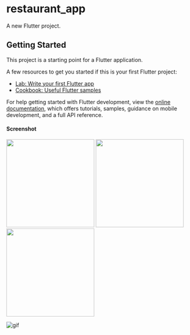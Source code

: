 # restaurant_app

A new Flutter project.

## Getting Started

This project is a starting point for a Flutter application.

A few resources to get you started if this is your first Flutter project:

- [Lab: Write your first Flutter app](https://docs.flutter.dev/get-started/codelab)
- [Cookbook: Useful Flutter samples](https://docs.flutter.dev/cookbook)

For help getting started with Flutter development, view the
[online documentation](https://docs.flutter.dev/), which offers tutorials,
samples, guidance on mobile development, and a full API reference.

<h4>Screenshot</h4>
<img src="https://github.com/user-attachments/assets/f950f7b8-75e2-4b4f-b383-6bdae1bf0eb2" width="230">
<img src="https://github.com/user-attachments/assets/32e1f79c-2caa-4716-bc2e-264ca86b1dcc" width="230">
<img src="https://github.com/user-attachments/assets/72d429c9-3a9c-4eac-ad23-e16c244828b6" width="230">

![gif](https://github.com/user-attachments/assets/f0753d91-68ec-4bd6-a5d7-b4590288cdf1)
